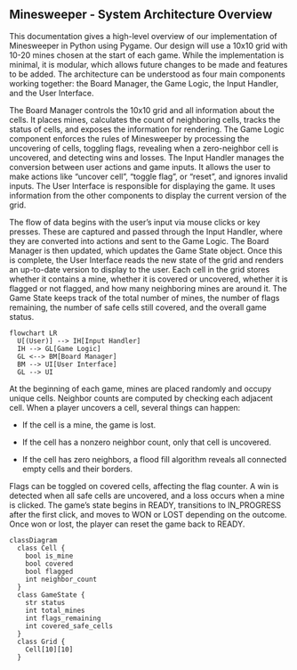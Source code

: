 ## Minesweeper - System Architecture Overview

This documentation gives a high-level overview of our implementation of Minesweeper in Python using Pygame. Our design will use a 10x10 grid with 10-20 mines chosen at the start of each game. While the implementation is minimal, it is modular, which allows future changes to be made and features to be added. The architecture can be understood as four main components working together: the Board Manager, the Game Logic, the Input Handler, and the User Interface.

The Board Manager controls the 10x10 grid and all information about the cells. It places mines, calculates the count of neighboring cells, tracks the status of cells, and exposes the information for rendering. The Game Logic component enforces the rules of Minesweeper by processing the uncovering of cells, toggling flags, revealing when a zero-neighbor cell is uncovered, and detecting wins and losses. The Input Handler manages the conversion between user actions and game inputs. It allows the user to make actions like “uncover cell”, “toggle flag”, or “reset”, and ignores invalid inputs. The User Interface is responsible for displaying the game. It uses information from the other components to display the current version of the grid. 

The flow of data begins with the user’s input via mouse clicks or key presses. These are captured and passed through the Input Handler, where they are converted into actions and sent to the Game Logic. The Board Manager is then updated, which updates the Game State object. Once this is complete, the User Interface reads the new state of the grid and renders an up-to-date version to display to the user. Each cell in the grid stores whether it contains a mine, whether it is covered or uncovered, whether it is flagged or not flagged, and how many neighboring mines are around it. The Game State keeps track of the total number of mines, the number of flags remaining, the number of safe cells still covered, and the overall game status.

```mermaid
flowchart LR
  U[(User)] --> IH[Input Handler]
  IH --> GL[Game Logic]
  GL <--> BM[Board Manager]
  BM --> UI[User Interface]
  GL --> UI
```

At the beginning of each game, mines are placed randomly and occupy unique cells. Neighbor counts are computed by checking each adjacent cell. When a player uncovers a cell, several things can happen:

- If the cell is a mine, the game is lost.

- If the cell has a nonzero neighbor count, only that cell is uncovered.

- If the cell has zero neighbors, a flood fill algorithm reveals all connected empty cells and their borders.

Flags can be toggled on covered cells, affecting the flag counter. A win is detected when all safe cells are uncovered, and a loss occurs when a mine is clicked. The game’s state begins in READY, transitions to IN_PROGRESS after the first click, and moves to WON or LOST depending on the outcome. Once won or lost, the player can reset the game back to READY.

```mermaid
classDiagram
  class Cell {
    bool is_mine
    bool covered
    bool flagged
    int neighbor_count
  }
  class GameState {
    str status
    int total_mines
    int flags_remaining
    int covered_safe_cells
  }
  class Grid {
    Cell[10][10]
  }
```
